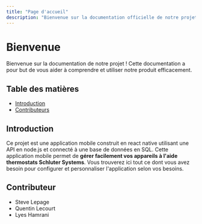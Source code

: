 ```yaml
---
title: "Page d'accueil"
description: "Bienvenue sur la documentation officielle de notre projet Gestion Plancher Mobile."
---
```


# Bienvenue

Bienvenue sur la documentation de notre projet ! Cette documentation a pour but de vous aider à comprendre et utiliser notre produit efficacement.

## Table des matières

- [Introduction](#introduction)
- [Contributeurs](#contributeur)

## Introduction

Ce projet est une application mobile construit en react native utilisant une API en node.js et connecté à une base de données en SQL. Cette application mobile permet de **gérer facilement vos appareils à l'aide thermostats Schluter Systems**. Vous trouverez ici tout ce dont vous avez besoin pour configurer et personnaliser l'application selon vos besoins.

## Contributeur

- Steve Lepage
- Quentin Lecourt
- Lyes Hamrani
